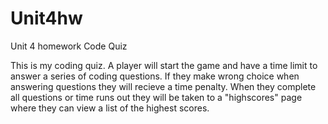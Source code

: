 # Unit4hw
Unit 4 homework Code Quiz

This is my coding quiz. A player will start the game and have a time limit to answer a series of coding questions. If they make wrong choice when answering questions they will recieve a time penalty. When they complete all questions or time runs out they will be taken to a "highscores" page where they can view a list of the highest scores.